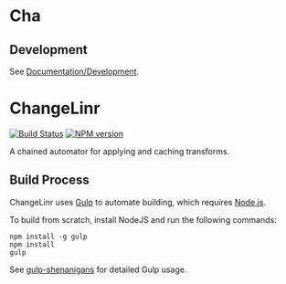 <!-- {{Top}} -->
# Cha
## Development

See [Documentation/Development](https://github.com/FullScreenShenanigans/Documentation).


<!-- {{Top}} -->
# ChangeLinr
[![Build Status](https://travis-ci.org/FullScreenShenanigans/ChangeLinr.svg?branch=master)](https://travis-ci.org/FullScreenShenanigans/ChangeLinr)
[![NPM version](https://badge.fury.io/js/changelinr.svg)](http://badge.fury.io/js/changelinr)

A chained automator for applying and caching transforms.
<!-- {{/Top}} -->

<!-- {{Builds}} -->
## Build Process

ChangeLinr uses [Gulp](http://gulpjs.com/) to automate building, which requires [Node.js](http://node.js.org).

To build from scratch, install NodeJS and run the following commands:

```
npm install -g gulp
npm install
gulp
```



See [gulp-shenanigans](https://github.com/FullScreenShenanigans/gulp-shenanigans) for detailed Gulp usage.
<!-- {{/Builds}} -->
